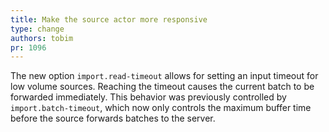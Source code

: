 ```yaml
---
title: Make the source actor more responsive
type: change
authors: tobim
pr: 1096
---
```


The new option `import.read-timeout` allows for setting an input timeout for low
volume sources. Reaching the timeout causes the current batch to be forwarded
immediately. This behavior was previously controlled by `import.batch-timeout`,
which now only controls the maximum buffer time before the source forwards
batches to the server.
